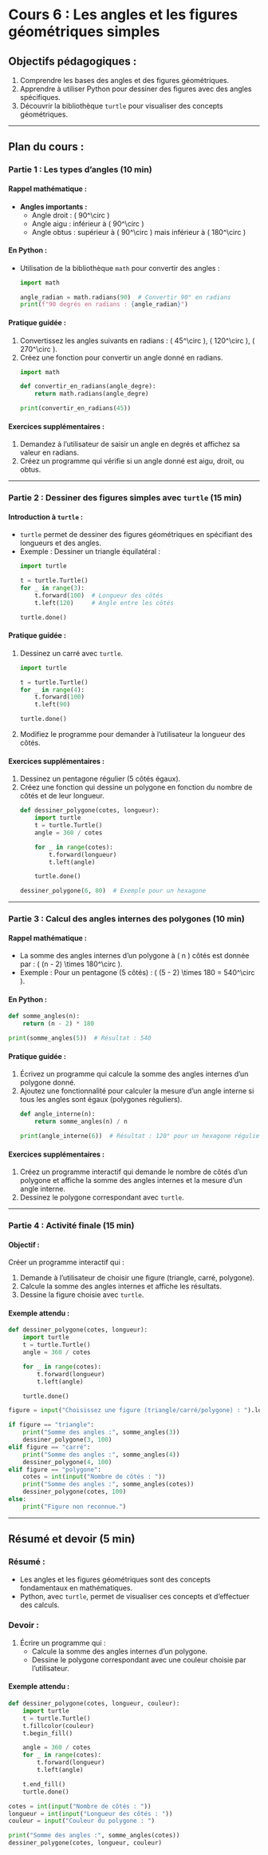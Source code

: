 # Cours 6 : Les angles et les figures géométriques simples

## Objectifs pédagogiques :
1. Comprendre les bases des angles et des figures géométriques.
2. Apprendre à utiliser Python pour dessiner des figures avec des angles spécifiques.
3. Découvrir la bibliothèque `turtle` pour visualiser des concepts géométriques.

---

## Plan du cours :

### Partie 1 : Les types d’angles (10 min)

#### Rappel mathématique :
- **Angles importants :**
  - Angle droit : \( 90^\circ \)
  - Angle aigu : inférieur à \( 90^\circ \)
  - Angle obtus : supérieur à \( 90^\circ \) mais inférieur à \( 180^\circ \)

#### En Python :
- Utilisation de la bibliothèque `math` pour convertir des angles :
  ```python
  import math

  angle_radian = math.radians(90)  # Convertir 90° en radians
  print(f"90 degrés en radians : {angle_radian}")
  ```

#### Pratique guidée :
1. Convertissez les angles suivants en radians : \( 45^\circ \), \( 120^\circ \), \( 270^\circ \).
2. Créez une fonction pour convertir un angle donné en radians.
   ```python
   import math

   def convertir_en_radians(angle_degre):
       return math.radians(angle_degre)

   print(convertir_en_radians(45))
   ```

#### Exercices supplémentaires :
1. Demandez à l’utilisateur de saisir un angle en degrés et affichez sa valeur en radians.
2. Créez un programme qui vérifie si un angle donné est aigu, droit, ou obtus.

---

### Partie 2 : Dessiner des figures simples avec `turtle` (15 min)

#### Introduction à `turtle` :
- `turtle` permet de dessiner des figures géométriques en spécifiant des longueurs et des angles.
- Exemple : Dessiner un triangle équilatéral :
  ```python
  import turtle

  t = turtle.Turtle()
  for _ in range(3):
      t.forward(100)  # Longueur des côtés
      t.left(120)     # Angle entre les côtés

  turtle.done()
  ```

#### Pratique guidée :
1. Dessinez un carré avec `turtle`.
   ```python
   import turtle

   t = turtle.Turtle()
   for _ in range(4):
       t.forward(100)
       t.left(90)

   turtle.done()
   ```
2. Modifiez le programme pour demander à l’utilisateur la longueur des côtés.

#### Exercices supplémentaires :
1. Dessinez un pentagone régulier (5 côtés égaux).
2. Créez une fonction qui dessine un polygone en fonction du nombre de côtés et de leur longueur.
   ```python
   def dessiner_polygone(cotes, longueur):
       import turtle
       t = turtle.Turtle()
       angle = 360 / cotes

       for _ in range(cotes):
           t.forward(longueur)
           t.left(angle)

       turtle.done()
   
   dessiner_polygone(6, 80)  # Exemple pour un hexagone
   ```

---

### Partie 3 : Calcul des angles internes des polygones (10 min)

#### Rappel mathématique :
- La somme des angles internes d’un polygone à \( n \) côtés est donnée par :
  \( (n - 2) \times 180^\circ \).
- Exemple : Pour un pentagone (5 côtés) :
  \( (5 - 2) \times 180 = 540^\circ \).

#### En Python :
```python
def somme_angles(n):
    return (n - 2) * 180

print(somme_angles(5))  # Résultat : 540
```

#### Pratique guidée :
1. Écrivez un programme qui calcule la somme des angles internes d’un polygone donné.
2. Ajoutez une fonctionnalité pour calculer la mesure d’un angle interne si tous les angles sont égaux (polygones réguliers).
   ```python
   def angle_interne(n):
       return somme_angles(n) / n

   print(angle_interne(6))  # Résultat : 120° pour un hexagone régulier
   ```

#### Exercices supplémentaires :
1. Créez un programme interactif qui demande le nombre de côtés d’un polygone et affiche la somme des angles internes et la mesure d’un angle interne.
2. Dessinez le polygone correspondant avec `turtle`.

---

### Partie 4 : Activité finale (15 min)

#### Objectif :
Créer un programme interactif qui :
1. Demande à l’utilisateur de choisir une figure (triangle, carré, polygone).
2. Calcule la somme des angles internes et affiche les résultats.
3. Dessine la figure choisie avec `turtle`.

#### Exemple attendu :
```python
def dessiner_polygone(cotes, longueur):
    import turtle
    t = turtle.Turtle()
    angle = 360 / cotes

    for _ in range(cotes):
        t.forward(longueur)
        t.left(angle)

    turtle.done()

figure = input("Choisissez une figure (triangle/carré/polygone) : ").lower()

if figure == "triangle":
    print("Somme des angles :", somme_angles(3))
    dessiner_polygone(3, 100)
elif figure == "carré":
    print("Somme des angles :", somme_angles(4))
    dessiner_polygone(4, 100)
elif figure == "polygone":
    cotes = int(input("Nombre de côtés : "))
    print("Somme des angles :", somme_angles(cotes))
    dessiner_polygone(cotes, 100)
else:
    print("Figure non reconnue.")
```

---

## Résumé et devoir (5 min)

### Résumé :
- Les angles et les figures géométriques sont des concepts fondamentaux en mathématiques.
- Python, avec `turtle`, permet de visualiser ces concepts et d’effectuer des calculs.

### Devoir :
1. Écrire un programme qui :
   - Calcule la somme des angles internes d’un polygone.
   - Dessine le polygone correspondant avec une couleur choisie par l’utilisateur.

#### Exemple attendu :
```python
def dessiner_polygone(cotes, longueur, couleur):
    import turtle
    t = turtle.Turtle()
    t.fillcolor(couleur)
    t.begin_fill()

    angle = 360 / cotes
    for _ in range(cotes):
        t.forward(longueur)
        t.left(angle)

    t.end_fill()
    turtle.done()

cotes = int(input("Nombre de côtés : "))
longueur = int(input("Longueur des côtés : "))
couleur = input("Couleur du polygone : ")

print("Somme des angles :", somme_angles(cotes))
dessiner_polygone(cotes, longueur, couleur)
